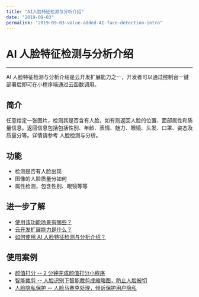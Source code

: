 ```yaml
---
title: "AI人脸特征检测与分析介绍"
date: "2019-09-03"
permalink: "2019-09-03-value-added-AI-face-detection-intro"
---
```


# AI 人脸特征检测与分析介绍

---

AI 人脸特征检测与分析介绍是云开发扩展能力之一，开发者可以通过控制台一键部署后即可在小程序端通过云函数调用。

## 简介

任意给定一张图片，检测其是否含有人脸，如有则返回人脸的位置、面部属性和质量信息。返回信息包括包括性别、年龄、表情、魅力、眼镜、头发、口罩、姿态及质量分等。详情请参考 人脸检测与分析。

## 功能

- 检测是否有人脸出现
- 图像的人脸质量分如何
- 属性检测，包含性别、眼镜等等

## 进一步了解

- [使用该功能场景有哪些？](/2019-09-03-value-added-AI-face-detection-scenes/)
- [云开发扩展能力是什么？](/2019-09-03-value-added-cloud-introduction/)
- [如何使用 AI 人脸特征检测与分析介绍？](/2019-09-03-value-added-AI-face-detection-guidelines/)

## 使用案例

- [颜值打分 -- 2 分钟完成颜值打分小程序](/2019-09-03-value-added-2minute-face-score/)
- [智能裁剪 -- 人脸识别下智能裁剪成缩略图，防止人脸被切](/2019-09-03-value-added-ai-cutting/)
- [人脸隐私保护 -- 人脸马赛克处理，倾诉保护用户隐私](/2019-09-03-value-added-face-protect/)
